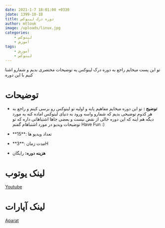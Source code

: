 ```yaml
---
date: 2021-1-7 18:01:00 +0330
jdate: 1399-10-18
title: دوره درک لینوکس
author: mtlouk
image: /uploads/linux.jpg
categories:
    - لینوکس
    - آموزش
tags:
    - آموزش 
    - لینوکس
---
```


تو این پست میخایم راجع به دوره درک لینوکس یه توضیحات مختصری بدیم و شمارو اشنا کنیم با این دوره


<div id="read-more"></div>

#  توضیحات

- **توضیح :** تو این دوره میخایم مفاهیم پایه و اولیه تو لینوکس رو برسی کینم و راجع به هر کدوم توضیحی بدیم که شمارو واسه ورود به دنیای لینوکس اماده کنه 
یه مورد دیگه هم اینه که این دوره خالی از نقض نیست و بعضی جاها اشتباهاتی داره که تو توضیحات ویدیو در مورد اشتباهام گفتم 
Have Fun :)

- **تعداد ویدیو ها   :**15

- **مدت زمان  :**3H

- **هزینه دوره:** رایگان

# لینک یوتوب

[ Youtube](https://www.youtube.com/watch?v=Af2FLXTkd0g&list=PL9oiblvtA81FeDExvakrpFq1V4M0z_Bhj)

# لینک آپارات

[Aparat](https://www.aparat.com/user/video/user_list/username/linux98/usercat/889963)